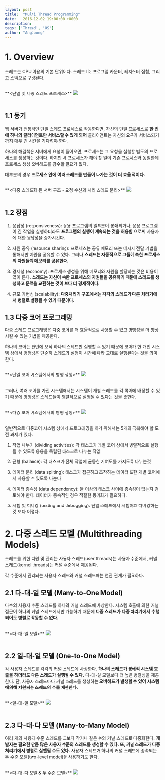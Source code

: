 ```yaml
---
layout: post
title:  "Multi Thread Programming"
date:   2016-12-02 19:00:00 +0000
description:
tags: ['Thread', 'OS']
author: "AngJoong"
---
```


# 1. Overview
스레드는 CPU 이용의 기본 단위이다. 스레드 ID, 프로그램 카운터, 레지스터 집합, 그리고 스택으로 구성된다.  

<br/>
**&lt;단일 및 다중 스레드 프로세스>**
<img  class="aligncenter" src="http://postfiles11.naver.net/20150417_202/three_letter_1429254488468egL0u_JPEG/4_01_ThreadDiagram.jpg?type=w2">
<br/>
<br/>

## 1.1 동기
웹 서버가 전통적인 단일 스레드 프로세스로 작동한다면, 자신의 단일 프로세스로 **한 번에 하나의 클라이언트만 서비스할 수 있게 되어** 클라이언트는 자신의 요구가 서비스되기까지 매우 긴 시간을 기다려야 한다.  

하나의 해결책은 서버에게 요청이 들어오면, 프로세스는 그 요청을 실행할 별도의 프로세스를 생성하는 것이다. 하지만 새 프로세스가 해야 할 일이 기존 프로세스와 동일한데 프로세스 생성 오버헤드를 감수할 필요가 없다.  

대부분의 경우 **프로세스 안에 여러 스레드를 만들어 나가는 것이 더 효율 적이다.**  

<br/>
**&lt;다중 스레드화 된 서버 구조 - 요청 수신과 처리 스레드 분리>**
<img class="aligncenter" src="http://postfiles15.naver.net/20150417_286/three_letter_142925454398959i6U_JPEG/4_02_MultithreadedArchitecture.jpg?type=w2">
<br/>
<br/>

## 1.2 장점
1. 응답성 (responsiveness): 응용 프로그램의 일부분이 봉쇄되거나, 응용 프로그램이 긴 작업을 실행하더라도 **프로그램의 실행이 계속되는 것을 허용함** 으로써 사용자에 대한 응답성을 증가시킨다.  

2. 자원 공유 (resource sharing): 프로세스는 공유 메모리 또는 메시지 전달 기법을 통해서만 자원을 공유할 수 있다. 그러나 **스레드는 자동적으로 그들이 속한 프로세스의 자원들과 메모리를 공유한다.**  

3. 경제성 (economy): 프로세스 생성을 위해 메모리와 자원을 할당하는 것은 비용이 많이 든다. **스레드는 자신이 속한 프로세스의 자원들을 공유하기 때문에 스레드를 생성하고 문맥을 교환하는 것이 보다 더 경제적이다.**

4. 규모 가변성 (scalability): **다중처리기 구조에서는 각각의 스레드가 다른 처리기에서 병렬로 실행될 수 있기 때문이다.**  

## 1.3 다중 코어 프로그래밍
다중 스레드 프로그래밍은 다중 코어를 더 효율적으로 사용할 수 있고 병행성을 더 향상시킬 수 있는 기법을 제공한다.  

하나의 코어는 한번에 오직 하나의 스레드만 실행할 수 있기 때문에 코어가 한 개인 시스템 상에서 병행성은 단순히 스레드의 실행이 시간에 따라 교대로 실행된다는 것을 의미한다.  

<br/>
**&lt;단일 코어 시스템에서의 병행 실행>**
<img class="aligncenter" src="http://postfiles16.naver.net/20150417_95/three_letter_1429254600113YiEFV_JPEG/4_03_ConcurrentSingleCore.jpg?type=w2">
<br/>
<br/>

그러나, 여러 코어를 가진 시스템에서는 시스템이 개별 스레드를 각 콕어에 배정할 수 있기 때문에 병행성은 스레드들이 병렬적으로 실행될 수 있다는 것을 뜻한다.  

<br/>
**&lt;다중 코어 시스템에서의 병행 실행>**
<img class="aligncenter" src="http://postfiles3.naver.net/20150417_290/three_letter_1429254600234Mjt6D_JPEG/4_04_ParralelMulticore.jpg?type=w2">
<br/>
<br/>

일반적으로 다중코어 시스템 상에서 프로그래밍을 하기 위해서는 5개의 극복해야 할 도전 과제가 있다.  

1. 작업 나누기 (dividing activities): 각 태스크가 개별 코어 상에서 병렬적으로 실행될 수 있도록 응용을 독립된 태스크로 나누는 작업  

2. 균형 (balance): 각 태스크가 전체 작업에 균등한 기여도를 가지도록 나누는것  

3. 데이터 분리 (data spliting): 태스크가 접근하고 조작하는 데이터 또한 개별 코어에서 사용할 수 있도록 나눈다  

4. 데이터 종속성 (data dependency): 둘 이상의 태스크 사이에 종속성이 없는지 검토해야 한다. 데이터가 종속적인 경우 적절한 동기화가 필요하다.  

5. 시험 및 디버깅 (testing and debugging): 단일 스레드에서 시험하고 디버깅하는것 보다 어렵다.  

# 2. 다중 스레드 모델 (Multithreading Models)
스레드를 위한 지원 및 관리는 사용자 스레드(user threads)는 사용자 수준에서, 커널 스레드(kernel threads)는 커널 수준에서 제공된다.  

각 수준에서 관리되는 사용자 스레드와 커널 스레드에는 연관 관계가 필요하다.  

## 2.1 다-대-일 모델 (Many-to-One Model)
다수의 사용자 수준 스레드를 하나의 커널 스레드에 사상한다. 시스템 호출에 의한 커널 접근이 하나의 커널 스레드에서만 가능하기 때문에 **다중 스레드가 다중 처리기에서 수행되어도 병렬로 작동할 수 없다.**  

<br/>
**&lt;다-대-일 모델>**  
<img class="aligncenter" src="https://www.cs.uic.edu/~jbell/CourseNotes/OperatingSystems/images/Chapter4/4_05_ManyToOne.jpg">
<br/>
<br/>

## 2.2 일-대-일 모델 (One-to-One Model)
각 사용자 스레드를 각각의 커널 스레드에 사상한다. **하나의 스레드가 봉쇄적 시스템 호출을 하더라도 다른 스레드가 실행될 수 있다.** 다-대-일 모델보다 더 높은 병렬성을 제공한다. 단, 사용자 스레드마다 커널 스레드를 생성하는 **오버헤드가 발생할 수 있어 시스템에의해 지원되는 스레드의 수를 제한한다.**  

<br/>
**&lt;일-대-일 모델>**  
<img class="aligncenter" src="https://www.cs.uic.edu/~jbell/CourseNotes/OperatingSystems/images/Chapter4/4_06_OneToOne.jpg">
<br/>
<br/>

## 2.3 다-대-다 모델 (Many-to-Many Model)
여러 개의 사용자 수준 스레드를 그보다 작거나 같은 수의 커널 스레드로 다중화한다. **개발자는 필요한 만큼 많은 사용자 수준의 스레드를 생성할 수 있다. 또, 커널 스레드가 다중 처리기에서 병렬로 실핼될 수도 있다.** 사용자 스레드가 하나의 커널 스레드에 종속되는 두 수준 모델(two-level model)을 사용하기도 한다.  

<br/>
**&lt;다-대-다 모델 & 두 수준 모델>**  
<img class="aligncenter" src="https://www.cs.uic.edu/~jbell/CourseNotes/OperatingSystems/images/Chapter4/4_08_TwoLevel.jpg">
<br/>
<br/>
